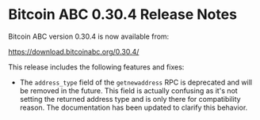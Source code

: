 # Bitcoin ABC 0.30.4 Release Notes

Bitcoin ABC version 0.30.4 is now available from:

  <https://download.bitcoinabc.org/0.30.4/>

This release includes the following features and fixes:
 - The `address_type` field of the `getnewaddress` RPC is deprecated and will be
   removed in the future. This field is actually confusing as it's not setting
   the returned address type and is only there for compatibility reason. The
   documentation has been updated to clarify this behavior.

